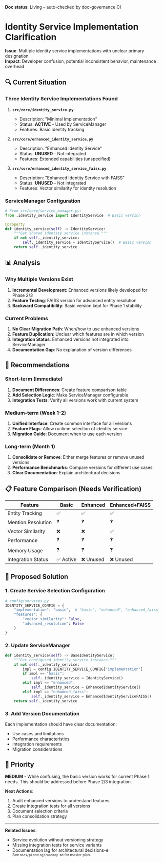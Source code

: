 **Doc status**: Living – auto-checked by doc-governance CI

# Identity Service Implementation Clarification

**Issue**: Multiple identity service implementations with unclear primary designation  
**Impact**: Developer confusion, potential inconsistent behavior, maintenance overhead

## 🔍 Current Situation

### Three Identity Service Implementations Found

1. **`src/core/identity_service.py`**
   - Description: "Minimal Implementation"
   - Status: **ACTIVE** - Used by ServiceManager
   - Features: Basic identity tracking

2. **`src/core/enhanced_identity_service.py`**
   - Description: "Enhanced Identity Service"
   - Status: **UNUSED** - Not integrated
   - Features: Extended capabilities (unspecified)

3. **`src/core/enhanced_identity_service_faiss.py`**
   - Description: "Enhanced Identity Service with FAISS"
   - Status: **UNUSED** - Not integrated
   - Features: Vector similarity for identity resolution

### ServiceManager Configuration
```python
# From src/core/service_manager.py:
from .identity_service import IdentityService  # Basic version

@property
def identity_service(self) -> IdentityService:
    """Get shared identity service instance."""
    if not self._identity_service:
        self._identity_service = IdentityService()  # Basic version
    return self._identity_service
```

## 📊 Analysis

### Why Multiple Versions Exist
1. **Incremental Development**: Enhanced versions likely developed for Phase 2/3
2. **Feature Testing**: FAISS version for advanced entity resolution
3. **Backward Compatibility**: Basic version kept for Phase 1 stability

### Current Problems
1. **No Clear Migration Path**: When/how to use enhanced versions
2. **Feature Duplication**: Unclear which features are in which version
3. **Integration Status**: Enhanced versions not integrated into ServiceManager
4. **Documentation Gap**: No explanation of version differences

## 🎯 Recommendations

### Short-term (Immediate)
1. **Document Differences**: Create feature comparison table
2. **Add Selection Logic**: Make ServiceManager configurable
3. **Integration Tests**: Verify all versions work with current system

### Medium-term (Week 1-2)
1. **Unified Interface**: Create common interface for all versions
2. **Feature Flags**: Allow runtime selection of identity service
3. **Migration Guide**: Document when to use each version

### Long-term (Month 1)
1. **Consolidate or Remove**: Either merge features or remove unused versions
2. **Performance Benchmarks**: Compare versions for different use cases
3. **Clear Documentation**: Explain architectural decisions

## 📋 Feature Comparison (Needs Verification)

| Feature | Basic | Enhanced | Enhanced+FAISS |
|---------|-------|----------|----------------|
| Entity Tracking | ✅ | ✅ | ✅ |
| Mention Resolution | ❓ | ❓ | ❓ |
| Vector Similarity | ❌ | ❌ | ✅ |
| Performance | ❓ | ❓ | ❓ |
| Memory Usage | ❓ | ❓ | ❓ |
| Integration Status | ✅ Active | ❌ Unused | ❌ Unused |

## 🔧 Proposed Solution

### 1. Create Service Selection Configuration
```python
# config/services.py
IDENTITY_SERVICE_CONFIG = {
    "implementation": "basic",  # "basic", "enhanced", "enhanced_faiss"
    "features": {
        "vector_similarity": False,
        "advanced_resolution": False
    }
}
```

### 2. Update ServiceManager
```python
def identity_service(self) -> BaseIdentityService:
    """Get configured identity service instance."""
    if not self._identity_service:
        impl = config.IDENTITY_SERVICE_CONFIG["implementation"]
        if impl == "basic":
            self._identity_service = IdentityService()
        elif impl == "enhanced":
            self._identity_service = EnhancedIdentityService()
        elif impl == "enhanced_faiss":
            self._identity_service = EnhancedIdentityServiceFAISS()
    return self._identity_service
```

### 3. Add Version Documentation
Each implementation should have clear documentation:
- Use cases and limitations
- Performance characteristics
- Integration requirements
- Migration considerations

## 🚦 Priority

**MEDIUM** - While confusing, the basic version works for current Phase 1 needs. This should be addressed before Phase 2/3 integration.

**Next Actions**:
1. Audit enhanced versions to understand features
2. Create integration tests for all versions
3. Document selection criteria
4. Plan consolidation strategy

---

**Related Issues**: 
- Service evolution without versioning strategy
- Missing integration tests for service variants
- Documentation lag for architectural decisions-e 
<br><sup>See `docs/planning/roadmap.md` for master plan.</sup>
